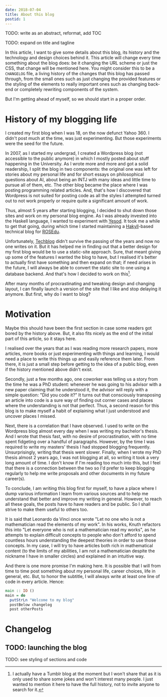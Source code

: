 ```yaml
---
date: 2018-07-04
title: About this blog
postid: 1
---
```


TODO: write as an abstract, reformat, add TOC

TODO: expand on title and tagline

In this article, I want to give some details about this blog, its history and
the technology and design choices behind it. This article will change
every time something about the blog does: be it changing the URL scheme or
just the CSS, that change will be mentioned here. You might consider this to
be a `CHANGELOG` file, a living history of the changes that this blog has
passed through, from the small ones such as just changing the provided
features or the styling of the elements to really important ones such as
changing back-end or completely rewriting components of the system.

But I'm getting ahead of myself, so we should start in a proper order.

# History of my blogging life

I created my first blog when I was 18, on the now defunct Yahoo 360. I didn't
post much at the time, was just experimenting. But those experiments were the
seed for the future.

In 2007, as I started my undergrad, I created a Wordpress blog (not
accessible to the public anymore) in which I mostly posted about stuff
happening in the University. As I wrote more and more and got a solid
readership, I split the blog in two components: the original one was left for
stories about my personal life and for short essays on philosophical questions
about AI, about being an INTJ with many ideas and little time to pursue all of
them, etc. The other blog became the place where I was posting programming
related articles. And, that's how I discovered that Wordpress is not suited
for posting code as all the styles I attempted turned out to not work properly
or require quite a significant amount of work.

Thus, almost 5 years after starting blogging, I decided to shut down those
sites and work on my personal blog engine. As I was already invested into the
Haskell language, I wanted to experiment with [Yesod][yesod]. It took me a
while to get that going, during which time I started maintaining a
[Hakyll][hakyll]-based technical blog for [ROSEdu][rosedu].

Unfortunately, [Techblog][techblog] didn't survive the passing of the years
and now no one writes on it. But it has helped me in finding out that a better
design for my first blog would be to use a static-site approach. Sure, that
meant giving up some of the features I wanted the blog to have, but I realised
it's better to actually first have something and then expand on that; if need
arises in the future, I will always be able to convert the static site to one
using a database backend. And that's how I decided to work on this[^1].

After many months of procrastinating and tweaking design and changing layout,
I can finally launch a version of the site that I like and stop delaying it
anymore. But first, why do I want to blog?

# Motivation

Maybe this should have been the first section in case some readers got bored
by the history above. But, it also fits nicely as the end of the initial part
of this article, so it stays here.

I realised over the years that as I was reading more research papers, more
articles, more books or just experimenting with things and learning, I would
need a place to write this things up and easily reference them later. From
there, it is just a small step before getting to the idea of a public blog,
even if the history mentioned above didn't exist.

Secondly, just a few months ago, one coworker was telling us a story from the
time he was a PhD student: whenever he was going to his advisor with a new
paper claiming that he understood it, the advisor will reply with a simple
question: "Did you code it?" It turns out that consciously transposing an
article into code is a sure way of finding out corner cases and places where
the understanding is not that perfect. Thus, a second reason for this blog is
to make myself a habit of explaining what I just understood and uncover places
I missed.

Next, there is a correlation that I have observed. I used to write on the
Wordpress blog almost every day when I was writing my bachelor's thesis. And I
wrote that thesis fast, with no desire of procrastination, with no time spent
fidgeting over a handful of paragraphs. However, by the time I was required to
write my masters' thesis I had stopped blogging frequently. Unsurprisingly,
writing that thesis went slower. Finally, when I wrote my PhD thesis almost 2
years ago, I was not blogging at all, so writing it took a very long amount of
time. I don't know if I'm reading too much into this, but I feel that there is
a connection between the two so I'd prefer to keep blogging regularly to help
me write proposals and other documents in my future career(s).

To conclude, I am writing this blog first for myself, to have a place where I
dump various information I learn from various sources and to help me
understand that better and improve my writing in general. However, to reach
all these goals, the posts have to have readers and be public. So I shall
strive to make them useful to others too.

It is said that Leonardo da Vinci once wrote "Let no one who is not a
mathematician read the elements of my work". In his works, Knuth refactors
this into "Let everyone who is not a mathematician read my works", as he
attempts to explain difficult concepts to people who don't afford to spend
countless hours understanding the deepest theories in order to use those
concepts. In my case, I will try to have articles both rich in mathematical
content (to the limits of my abilities, I am not a mathematician despite the
nickname I have in smaller circles) and explained in an intuitive way.

And there is one more promise I'm making here. It is possible that I will from
time to time post something about my personal life, career choices, life in
general, etc. But, to honor the subtitle, I will always write at least one
line of code in every article. Hence:

```haskell
main :: IO ()
main = do
  putStrLn "Welcome to my blog"
  postBelow changelog
  post otherPosts
```

# Changelog

## TODO: launching the blog

TODO: see styling of sections and code

[yesod]: https://www.yesodweb.com/ "Yesod"
[hakyll]: https://jaspervdj.be/hakyll/
[rosedu]: http://www.rosedu.org/
[techblog]: http://techblog.rosedu.org/

[^1]: I actually have a Tumblr blog at the moment but I won't share that as it
  is only used to share some jokes and won't interest many people. I just
  wanted to mention it here to have the full history, not to invite anyone to
  search for it.
